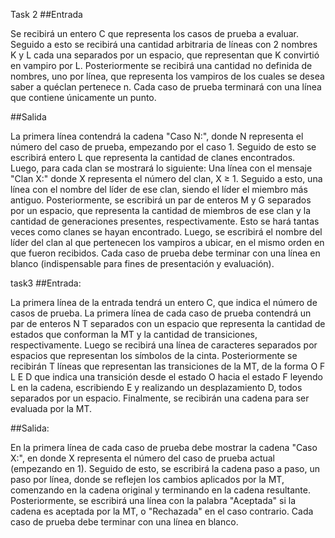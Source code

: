 Task 2
##Entrada

Se recibirá un entero C que representa los casos de prueba a evaluar. Seguido a esto se
recibirá una cantidad arbitraria de líneas con 2 nombres K y L cada una separados por un espacio,
que representan que K convirtió en vampiro por L. Posteriormente se recibirá una cantidad no
definida de nombres, uno por línea, que representa los vampiros de los cuales se desea saber a quéclan pertenece
n. Cada caso de prueba terminará con una línea que contiene únicamente un punto.

##Salida

La primera línea contendrá la cadena "Caso N:", donde N representa el número del caso de
prueba, empezando por el caso 1. Seguido de esto se escribirá entero L que representa la cantidad
de clanes encontrados. Luego, para cada clan se mostrará lo siguiente: Una línea con el mensaje
"Clan X:" donde X representa el número del clan, X ≥ 1. Seguido a esto, una línea con el nombre
del líder de ese clan, siendo el líder el miembro más antiguo. Posteriormente, se escribirá un par de
enteros M y G separados por un espacio, que representa la cantidad de miembros de ese clan y la
cantidad de generaciones presentes, respectivamente. Esto se hará tantas veces como clanes se
hayan encontrado. Luego, se escribirá el nombre del líder del clan al que pertenecen los vampiros a
ubicar, en el mismo orden en que fueron recibidos. Cada caso de prueba debe terminar con una
línea en blanco (indispensable para fines de presentación y evaluación). 

task3
##Entrada:

La primera línea de la entrada tendrá un entero C, que indica el número de
casos de prueba. La primera línea de cada caso de prueba contendrá un par de
enteros N T separados con un espacio que representa la cantidad de estados que
conforman la MT y la cantidad de transiciones, respectivamente. Luego se recibirá
una línea de caracteres separados por espacios que representan los símbolos de
la cinta. Posteriormente se recibirán T líneas que representan las transiciones de
la MT, de la forma O F L E D que indica una transición desde el estado O hacia el
estado F leyendo L en la cadena, escribiendo E y realizando un desplazamiento D,
todos separados por un espacio. Finalmente, se recibirán una cadena para ser
evaluada por la MT.

##Salida:

En la primera línea de cada caso de prueba debe mostrar la cadena "Caso
X:", en donde X representa el número del caso de prueba actual (empezando en
1). Seguido de esto, se escribirá la cadena paso a paso, un paso por línea, donde
se reflejen los cambios aplicados por la MT, comenzando en la cadena original y
terminando en la cadena resultante. Posteriormente, se escribirá una línea con la
palabra "Aceptada" si la cadena es aceptada por la MT, o "Rechazada" en el caso
contrario. Cada caso de prueba debe terminar con una línea en blanco.
